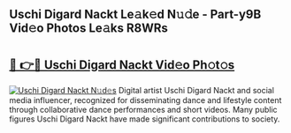 ## Uschi Digard Nackt Le𝚊k𝚎d N𝚞𝚍e - Part-y9B Vid𝚎o Photos Le𝚊ks R8WRs

# <h2><a href="http://fb5adg.evod.top/?m=Uschi+Digard+Nackt">🔗 👉🔴 Uschi Digard Nackt Vid𝚎o Ph𝚘t𝚘s</a></h2>

[![Uschi Digard Nackt N𝚞d𝚎s](https://i.imgur.com/8V9OHl7.gif)](http://fb5adg.evod.top/?m=Uschi+Digard+Nackt)
Digital artist Uschi Digard Nackt and social media influencer, recognized for disseminating dance and lifestyle content through collaborative dance performances and short videos. Many public figures Uschi Digard Nackt have made significant contributions to society. 
